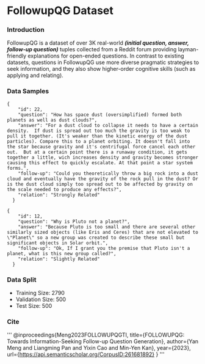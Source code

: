 # FollowupQG Dataset


### Introduction
FollowupQG is a dataset of over 3K real-world ***(initial question, answer, follow-up question)*** tuples collected from a Reddit forum providing layman-friendly explanations for open-ended questions. In contrast to existing datasets, questions in FollowupQG use more diverse pragmatic strategies to seek information, and they also show higher-order cognitive skills (such as applying and relating).  

###  Data Samples
```
{
    "id": 22,
    "question": "How has space dust (oversimplified) formed both planets as well as dust clouds?",
    "answer": "For a dust cloud to collapse it needs to have a certain density.  If dust is spread out too much the gravity is too weak to pull it together. (It's weaker than the kinetic energy of the dust particles). Compare this to a planet orbiting. It doesn't fall into the star because gravity and it's centrifugal force cancel each other out.  But at a certain point there is a runaway condition, it gets together a little, wich increases density and gravity becomes stronger causing this effect to quickly escalate. At that point a star system forms.",
    "follow-up": "Could you theoretically throw a big rock into a dust cloud and eventually have the gravity of the rock pull in the dust? Or is the dust cloud simply too spread out to be affected by gravity on the scale needed to produce any effects?",
    "relation": "Strongly Related"
  }
```

```
{
    "id": 12,
    "question": "Why is Pluto not a planet?",
    "answer": "Because Pluto is too small and there are several other similarly sized objects (like Eris and Ceres) that are not elevated to \"Planet\" so a new group was created to describe these small but significant objects in Solar orbit.",
    "follow-up": "Ok, If I grant you the premise that Pluto isn't a planet, what is this new group called?",
    "relation": "Slightly Related"
  }
```




### Data Split

* Training Size: 2790
* Validation Size: 500
* Test Size: 500

### Cite
'''
@inproceedings{Meng2023FOLLOWUPQGTI,
  title={FOLLOWUPQG: Towards Information-Seeking Follow-up Question Generation},
  author={Yan Meng and Liangming Pan and Yixin Cao and Min-Yen Kan},
  year={2023},
  url={https://api.semanticscholar.org/CorpusID:261681892}
}
'''

